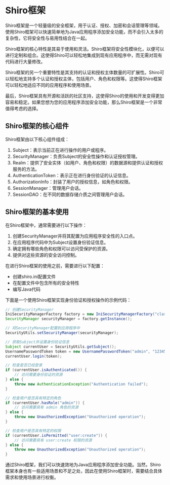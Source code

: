 # Shiro框架

Shiro框架是一个轻量级的安全框架，用于认证、授权、加密和会话管理等领域。使用Shiro框架可以快速简单地为Java应用程序添加安全功能，而不会引入太多的复杂性，它将安全性与易用性结合在一起。

Shiro框架的核心特性是其易于使用和灵活。Shiro框架将安全性模块化，以便可以进行定制和组合。这使得Shiro可以轻松地集成到现有应用程序中，而无需对现有代码进行大量修改。

Shiro框架的另一个重要特性是其支持的认证和授权主体数量的可扩展性。Shiro可以轻松地支持多个认证和授权主体，包括用户、角色和权限等。这使得Shiro框架可以轻松地适应不同的应用程序和使用场景。

最后，Shiro框架具有开源和活跃的社区支持，这使得Shiro的使用和开发变得更加容易和稳定。如果您想为您的应用程序添加安全功能，那么Shiro框架是一个非常值得考虑的选择。

## Shiro框架的核心组件

Shiro框架由以下核心组件组成：

1. Subject：表示当前正在进行操作的用户或程序。
2. SecurityManager：负责Subject的安全性操作和认证授权管理。
3. Realm：提供了安全实体（如用户、角色和权限）的数据源和提供认证和授权服务的方法。
4. AuthenticationToken：表示正在进行身份验证的认证信息。
5. AuthorizationInfo：封装了用户的授权信息，如角色和权限。
6. SessionManager：管理用户会话。
7. SessionDAO：在不同的数据存储介质之间管理用户会话。

## Shiro框架的基本使用

在Shiro框架中，通常需要进行以下操作：

1. 创建SecurityManager并将其配置为应用程序安全性的入口点。
2. 在应用程序代码中为Subject设置身份验证信息。
3. 确定拥有哪些角色和权限可以访问受保护的资源。
4. 提供对这些资源的安全访问控制。

在进行Shiro框架的使用之前，需要进行以下配置：

- 创建shiro.ini配置文件
- 在配置文件中包含所有的安全特性
- 编写Java代码

下面是一个使用Shiro框架实现身份验证和授权操作的示例代码：

```java
// 创建SecurityManager
IniSecurityManagerFactory factory = new IniSecurityManagerFactory("classpath:shiro.ini");
SecurityManager securityManager = factory.getInstance();

// 将SecurityManager配置到应用程序中
SecurityUtils.setSecurityManager(securityManager);

// 获取Subject并设置身份验证信息
Subject currentUser = SecurityUtils.getSubject();
UsernamePasswordToken token = new UsernamePasswordToken("admin", "123456");
currentUser.login(token);

// 检查是否已经登录
if (currentUser.isAuthenticated()) {
    // 访问需要身份验证的资源
} else {
    throw new AuthenticationException("Authentication failed");
}

// 检查用户是否具有特定的角色
if (currentUser.hasRole("admin")) {
    // 访问需要具有 admin 角色的资源
} else {
    throw new UnauthorizedException("Unauthorized operation");
}

// 检查用户是否具有特定的权限
if (currentUser.isPermitted("user:create")) {
    // 访问需要具有 user:create 权限的资源
} else {
    throw new UnauthorizedException("Unauthorized operation");
}
```

通过Shiro框架，我们可以快速效地为Java应用程序添加安全功能。当然，Shiro框架本身也有一些适用场景和不足之处，因此在使用Shiro框架时，需要结合具体需求和使用场景进行权衡。